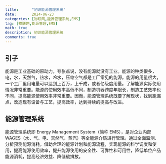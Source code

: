 ```yaml
---
title:      "初识能源管理系统"
date:       2024-06-23
categories: [物联网,能源管理系统,EMS]
tag: [物联网,能源管理,EMS]
math: true
description: 初识能源管理系统
comments: true
---
```


## 引子

能源是工业基础的原动力，夸张点说，没有能源就没有工业。能源的种类很多，电，水，天然气，热水，冷水，压缩空气都是工厂常见的能源。能源的用量很大，一个工厂里用电量可以达到上百万，上千成，或者亿级度用量。了解能源实际使用情况非常重要。能源的使用效率高低不同，制造机器跨度年限长，制造工艺效率也不同，提高能源使用效率非常重要。因而，能源管理系统既要了解现状，找到跑漏点，改造现有设备与工艺，提高效率，达到持续的提高与改进。

## 能源管理系统
能源管理系统即 Energy Management System（简称 EMS），是对企业内部 WAGES（水、气、电、天然气、蒸汽）等全能源介质进行管理。通过全面监测、分析预测能源消耗，借助合理的能源计划和能源流程，实现能源的科学调度和使用，提高能源使用效率，提升能源使用的安全性、可靠性和可用性，降低单位产品能源消耗，提高经济效益、降低碳排放。
